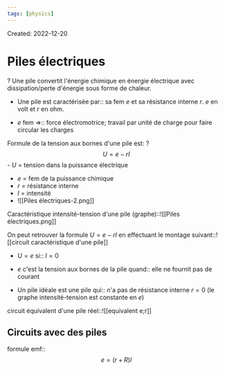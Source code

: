 ```yaml
---
tags: [physics] 
---
```

Created: 2022-12-20

# Piles électriques
?
Une pile convertit l'énergie chimique en énergie électrique avec dissipation/perte d'énergie sous forme de chaleur.
<!--SR:!2023-01-07,9,190-->

- Une pile est caractérisée par:: sa fem $e$ et sa résistance interne $r$. $e$ en volt et $r$ en ohm.
<!--SR:!2023-01-06,8,190-->
- $e$ fem =>:: force électromotrice; travail par unité de charge pour faire circular les charges
<!--SR:!2023-01-12,15,246-->

Formule de la tension aux bornes d'une pile est:
?
$$U=e-rI$$- $U$ = tension dans la puissance électrique
- $e$ = fem de la puissance chimique
- $r$ = résistance interne 
- $I$ = intensité
- ![[Piles électriques-2.png]]
<!--SR:!2023-01-05,6,226-->

Caractéristique intensité-tension d'une pile (graphe)::![[Piles électriques.png]]
<!--SR:!2023-01-11,14,246-->

On peut retrouver la formule $U=e-rI$ en effectuant le montage suivant::![[circuit caractéristique d'une pile]]
<!--SR:!2023-01-08,12,246-->

- $U=e$ si:: $I=0$
<!--SR:!2023-01-07,12,246-->
- $e$ c'est la tension aux bornes de la pile quand:: elle ne fournit pas de courant
<!--SR:!2023-01-13,16,246-->
- Un pile idéale est une pile qui:: n'a pas de résistance interne $r=0$ (le graphe intensité-tension est constante en $e$)
<!--SR:!2023-01-10,14,246-->

circuit équivalent d'une pile réel::![[equivalent e;r]]
<!--SR:!2023-01-05,10,246-->

## Circuits avec des piles
formule emf::$$e=(r+R)I$$
<!--SR:!2023-01-09,9,226-->
